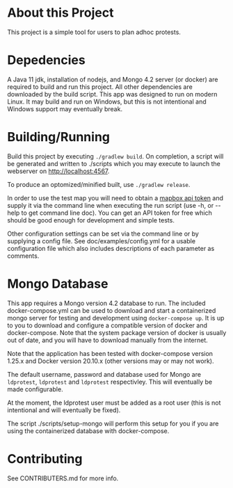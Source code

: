 # About this Project

This project is a simple tool for users to plan adhoc protests.

# Depedencies

A Java 11 jdk, installation of nodejs, and Mongo 4.2 server (or docker) are
required to build and run this project. All other dependencies are downloaded
by the build script. This app was designed to run on modern Linux. It may build
and run on Windows, but this is not intentional and Windows support may
eventually break.

# Building/Running

Build this project by executing `./gradlew build`. On completion, a script
will be generated and written to ./scripts which you may execute to launch
the webserver on [http://localhost:4567](http://localhost:4567).

To produce an optomized/minified built, use `./gradlew release`.

In order to use the test map you will need to obtain a
[mapbox api token](https://www.mapbox.com/studio/account/tokens/) and supply
it via the command  line when executing the run script (use -h, or --help
to get command line doc). You can get an API token for free which should be
good enough for development and simple tests.

Other configuration settings can be set via the command line or by supplying
a config file. See doc/examples/config.yml for a usable configuration file
which also includes descriptions of each parameter as comments.

# Mongo Database

This app requires a Mongo version 4.2 database to run. The included
docker-compose.yml can be used to download and start a containerized mongo
server for testing and development using `docker-compose up`. It is up to
you to download and configure a compatible version of docker and
docker-compose. Note that the system package version of docker is usually
out of date, and you will have to download manually from the internet.

Note that the application has been tested with docker-compose version 1.25.x
and Docker version 20.10.x (other versions may or may not work).

The default username, password and database used for Mongo are `ldprotest`,
`ldprotest` and `ldprotest` respectivley. This will eventually be made
configurable.

At the moment, the ldprotest user must be added as a root user (this is not
intentional and will eventually be fixed).

The script ./scripts/setup-mongo will perform this setup for you if you are
using the containerized database with docker-compose.

# Contributing

See CONTRIBUTERS.md for more info.

